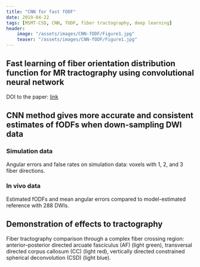 ```yaml
---
title: "CNN for fast fODF"
date: 2019-04-22
tags: [MSMT-CSD, CNN, fODF, fiber tractography, deep learning]
header:
    image: "/assets/images/CNN-fODF/Figure1.jpg"
    teaser: "/assets/images/CNN-fODF/Figure1.jpg"
---
```


## Fast learning of fiber orientation distribution function for MR tractography using convolutional neural network

DOI to the paper: [link](https://doi.org/10.1002/mp.13555)

## CNN method gives more accurate and consistent estimates of fODFs when down-sampling DWI data 

### Simulation data
<img src="{{ site.url }}{{ site.baseurl }}/assets/images/CNN-fODF/Figure2.png" alt="">
<figcaption>Angular errors and false rates on simulation data: voxels with 1, 2, and 3 fiber directions.</figcaption>


### In vivo data
<img src="{{ site.url }}{{ site.baseurl }}/assets/images/CNN-fODF/Figure3.png" alt="">
<figcaption>Estimated fODFs and mean angular errors compared to model-estimated reference with 288 DWIs.</figcaption>

## Demonstration of effects to tractography

<img src="{{ site.url }}{{ site.baseurl }}/assets/images/CNN-fODF/Figure4.png" alt="">
<figcaption>Fiber tractography comparison through a complex fiber crossing region: anterior–posterior directed arcuate fasciculus (AF) (light green), transversal directed corpus callosum (CC) (light red), vertically directed constrained spherical deconvolution (CSD) (light blue).</figcaption>



